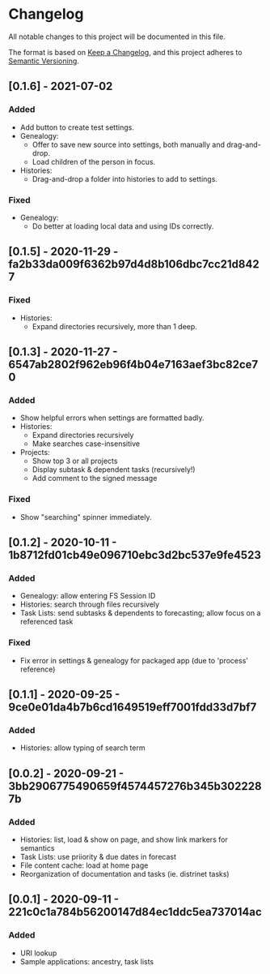 
# Changelog

All notable changes to this project will be documented in this file.

The format is based on [Keep a Changelog](https://keepachangelog.com/en/1.0.0/),
and this project adheres to [Semantic Versioning](https://semver.org/spec/v2.0.0.html).



## [0.1.6] - 2021-07-02

### Added

- Add button to create test settings.
- Genealogy:
  - Offer to save new source into settings, both manually and drag-and-drop.
  - Load children of the person in focus.
- Histories:
  - Drag-and-drop a folder into histories to add to settings.

### Fixed

- Genealogy:
  - Do better at loading local data and using IDs correctly.



## [0.1.5] - 2020-11-29 - fa2b33da009f6362b97d4d8b106dbc7cc21d8427

### Fixed

- Histories:
  - Expand directories recursively, more than 1 deep.



## [0.1.3] - 2020-11-27 - 6547ab2802f962eb96f4b04e7163aef3bc82ce70

### Added

- Show helpful errors when settings are formatted badly.
- Histories:
  - Expand directories recursively
  - Make searches case-insensitive
- Projects:
  - Show top 3 or all projects
  - Display subtask & dependent tasks (recursively!)
  - Add comment to the signed message

### Fixed

- Show "searching" spinner immediately.



## [0.1.2] - 2020-10-11 - 1b8712fd01cb49e096710ebc3d2bc537e9fe4523

### Added

- Genealogy: allow entering FS Session ID
- Histories: search through files recursively
- Task Lists: send subtasks & dependents to forecasting; allow focus on a referenced task

### Fixed

- Fix error in settings & genealogy for packaged app (due to 'process' reference)



## [0.1.1] - 2020-09-25 - 9ce0e01da4b7b6cd1649519eff7001fdd33d7bf7

### Added

- Histories: allow typing of search term



## [0.0.2] - 2020-09-21 - 3bb2906775490659f4574457276b345b3022287b

### Added

- Histories: list, load & show on page, and show link markers for semantics
- Task Lists: use priiority & due dates in forecast
- File content cache: load at home page
- Reorganization of documentation and tasks (ie. distrinet tasks)



## [0.0.1] - 2020-09-11 - 221c0c1a784b56200147d84ec1ddc5ea737014ac

### Added

- URI lookup
- Sample applications: ancestry, task lists
